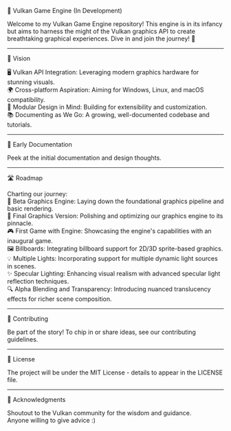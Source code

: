 🌌 Vulkan Game Engine (In Development)  
   
Welcome to my Vulkan Game Engine repository! This engine is in its infancy but aims to harness the might of the Vulkan graphics API to create breathtaking graphical experiences. Dive in and join the journey! 🚀  
   
---  
   
🎯 Vision  

🖥️ Vulkan API Integration: Leveraging modern graphics hardware for stunning visuals.  
🌍 Cross-platform Aspiration: Aiming for Windows, Linux, and macOS compatibility.  
🔧 Modular Design in Mind: Building for extensibility and customization.  
📚 Documenting as We Go: A growing, well-documented codebase and tutorials.  
   
---  
   
📖 Early Documentation  
   
Peek at the initial documentation and design thoughts.  
   
---  
   
🛣️ Roadmap  
   
Charting our journey:  
🎨 Beta Graphics Engine: Laying down the foundational graphics pipeline and basic rendering.  
🌟 Final Graphics Version: Polishing and optimizing our graphics engine to its pinnacle.  
🎮 First Game with Engine: Showcasing the engine's capabilities with an inaugural game.  
🖼️ Billboards: Integrating billboard support for 2D/3D sprite-based graphics.  
💡 Multiple Lights: Incorporating support for multiple dynamic light sources in scenes.  
✨ Specular Lighting: Enhancing visual realism with advanced specular light reflection techniques.  
🔍 Alpha Blending and Transparency: Introducing nuanced translucency effects for richer scene composition.  
   
---  
   
👥 Contributing  
   
Be part of the story! To chip in or share ideas, see our contributing guidelines.  
   
---  
   
📜 License  
   
The project will be under the MIT License - details to appear in the LICENSE file.  
   
---  
   
🙌 Acknowledgments  
   
Shoutout to the Vulkan community for the wisdom and guidance.  
Anyone willing to give advice :)  
